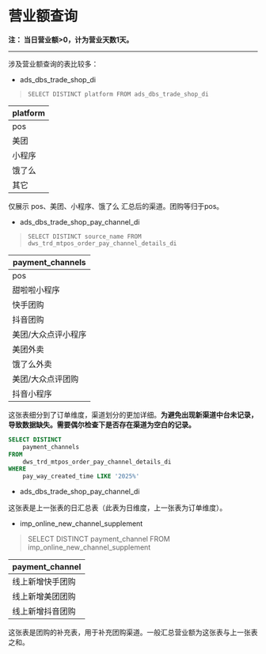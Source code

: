 # 营业额查询

**注： 当日营业额>0，计为营业天数1天。**

---

涉及营业额查询的表比较多：

- ads_dbs_trade_shop_di

> `SELECT DISTINCT platform FROM ads_dbs_trade_shop_di`

| platform |
| -------- |
| pos      |
| 美团     |
| 小程序   |
| 饿了么   |
| 其它     |


仅展示 pos、美团、小程序、饿了么 汇总后的渠道。团购等归于pos。

- ads_dbs_trade_shop_pay_channel_di

> `SELECT DISTINCT source_name FROM dws_trd_mtpos_order_pay_channel_details_di`

| payment_channels    |
| ------------------- |
| pos                 |
| 甜啦啦小程序        |
| 快手团购            |
| 抖音团购            |
| 美团/大众点评小程序 |
| 美团外卖            |
| 饿了么外卖          |
| 美团/大众点评团购   |
| 抖音小程序          |

这张表细分到了订单维度，渠道划分的更加详细。**为避免出现新渠道中台未记录，导致数据缺失。需要偶尔检查下是否存在渠道为空白的记录。**

```sql
SELECT DISTINCT
	payment_channels 
FROM
	dws_trd_mtpos_order_pay_channel_details_di 
WHERE
	pay_way_created_time LIKE '2025%'
```

- ads_dbs_trade_shop_pay_channel_di


这张表是上一张表的日汇总表（此表为日维度，上一张表为订单维度）。



- imp_online_new_channel_supplement

> SELECT DISTINCT payment_channel FROM imp_online_new_channel_supplement 

| payment_channel  |
| ---------------- |
| 线上新增快手团购 |
| 线上新增美团团购 |
| 线上新增抖音团购 |

这张表是团购的补充表，用于补充团购渠道。一般汇总营业额为这张表与上一张表之和。
